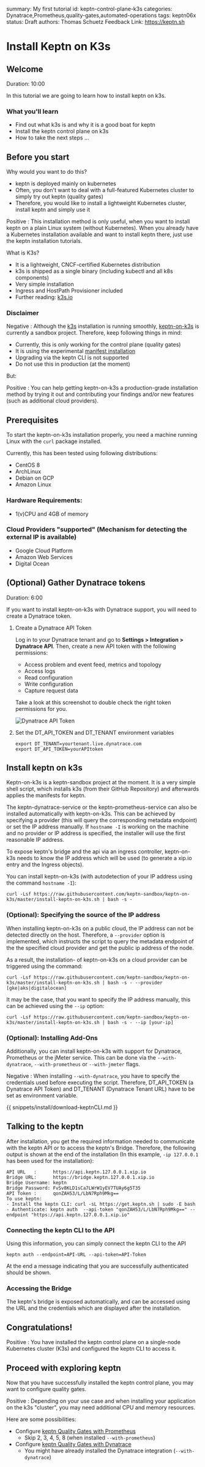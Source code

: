 summary: My first tutorial
id: keptn-control-plane-k3s
categories: Dynatrace,Prometheus,quality-gates,automated-operations
tags: keptn06x
status: Draft 
authors: Thomas Schuetz
Feedback Link: https://keptn.sh


# Install Keptn on K3s

## Welcome
Duration: 10:00

In this tutorial we are going to learn how to install keptn on k3s.

### What you'll learn

- Find out what k3s is and why it is a good boat for keptn
- Install the keptn control plane on k3s 
- How to take the next steps ...

## Before you start

Why would you want to do this?
* keptn is deployed mainly on kubernetes
* Often, you don't want to deal with a full-featured Kubernetes cluster to simply try out keptn (quality gates)
* Therefore, you would like to install a lightweight Kubernetes cluster, install keptn and simply use it

Positive
: This installation method is only useful, when you want to install keptn on a plain Linux system (without Kubernetes). When you already have a Kubernetes installation available and want to install keptn there, just use the keptn installation tutorials. 

What is K3s?
* It is a lightweight, CNCF-certified Kubernetes distribution
* k3s is shipped as a single binary (including kubectl and all k8s components)
* Very simple installation
* Ingress and HostPath Provisioner included
* Further reading: [k3s.io](https://k3s.io)

### Disclaimer
Negative
: Although the [k3s](https://k3s.io) installation is running smoothly, [keptn-on-k3s](https://github.com/keptn-sandbox/keptn-on-k3s) is currently a sandbox project. Therefore, keep following things in mind:
 * Currently, this is only working for the control plane (quality gates)
 * It is using the experimental [manifest installation](https://keptn.sh/docs/develop/operate/manifest_installation/)
 * Upgrading via the keptn CLI is not supported
 * Do not use this in production (at the moment)
 
But:

Positive
: You can help getting keptn-on-k3s a production-grade installation method by trying it out and contributing your findings and/or new features (such as additional cloud providers).


## Prerequisites
To start the keptn-on-k3s installation properly, you need a machine running Linux with the `curl` package installed.

Currently, this has been tested using following distributions:
* CentOS 8
* ArchLinux
* Debian on GCP
* Amazon Linux

### Hardware Requirements:
* 1(v)CPU and 4GB of memory

### Cloud Providers "supported" (Mechanism for detecting the external IP is available)
* Google Cloud Platform
* Amazon Web Services
* Digital Ocean

## (Optional) Gather Dynatrace tokens
Duration: 6:00

If you want to install keptn-on-k3s with Dynatrace support, you will need to create a Dynatrace token.

1. Create a Dynatrace API Token

    Log in to your Dynatrace tenant and go to **Settings > Integration > Dynatrace API**. Then, create a new API token with the following permissions:

    - Access problem and event feed, metrics and topology
    - Access logs
    - Read configuration
    - Write configuration
    - Capture request data

    Take a look at this screenshot to double check the right token permissions for you.

    ![Dynatrace API Token](./assets/dt_api_token.png)

1. Set the DT_API_TOKEN and DT_TENANT environment variables
    ```
    export DT_TENANT=yourtenant.live.dynatrace.com
    export DT_API_TOKEN=yourAPItoken
    ```

## Install keptn on k3s
Keptn-on-k3s is a keptn-sandbox project at the moment. It is a very simple shell script, which installs k3s (from their GitHub Repository) and afterwards applies the manifests for keptn.

The keptn-dynatrace-service or the keptn-prometheus-service can also be installed automatically with keptn-on-k3s.  This can be achieved by specifying a provider (this will query the corresponding metadata endpoint) or set the IP address manually. If `hostname -I` is working on the machine and no provider or IP address is specified, the installer will use the first reasonable IP address.

To expose keptn's bridge and the api via an ingress controller, keptn-on-k3s needs to know the IP address which will be used (to generate a xip.io entry and the Ingress objects).

You can install keptn-on-k3s (with autodetection of your IP address using the command `hostname -I`):
```shell script
curl -Lsf https://raw.githubusercontent.com/keptn-sandbox/keptn-on-k3s/master/install-keptn-on-k3s.sh | bash -s - 
```  

### (Optional): Specifying the source of the IP address
When installing keptn-on-k3s on a public cloud, the IP address can not be detected directly on the host. Therefore, a `--provider` option is implemented, which instructs the script to query the metadata endpoint of the the specified cloud provider and get the public ip address of the node. 

As a result, the installation- of keptn-on-k3s on a cloud provider can be triggered using the command:

```shell script
curl -Lsf https://raw.githubusercontent.com/keptn-sandbox/keptn-on-k3s/master/install-keptn-on-k3s.sh | bash -s - --provider [gke|aks|digitalocean]
```  

It may be the case, that you want to specify the IP address manually, this can be achieved using the `--ip` option:
```shell script
curl -Lsf https://raw.githubusercontent.com/keptn-sandbox/keptn-on-k3s/master/install-keptn-on-k3s.sh | bash -s - --ip [your-ip]
```  

### (Optional): Installing Add-Ons
Additionally, you can install keptn-on-k3s with support for Dynatrace, Prometheus or the jMeter service. This can be done via the `--with-dynatrace`, `--with-prometheus` or `--with-jmeter` flags.

Negative
: When installing `--with-dynatrace`, you have to specify the credentials used before executing the script. Therefore, DT_API_TOKEN (a Dynatrace API Token) and DT_TENANT (Dynatrace Tenant URL) have to be set as environment variable.

{{ snippets/install/download-keptnCLI.md }}

## Talking to the keptn
After installation, you get the required information needed to communicate with the keptn API or to access the keptn's Bridge. Therefore, the following output is shown at the end of the installation (In this example, `-ip 127.0.0.1` has been used for the installation):

```text
API URL   :      https://api.keptn.127.0.0.1.xip.io
Bridge URL:      https://bridge.keptn.127.0.0.1.xip.io
Bridge Username: keptn
Bridge Password: FvSv8KLD1sCa7LWrW1yEV7TUAy6g5T35
API Token :      qonZAH53/L/LbN7Rph9Mkg==
To use keptn:
- Install the keptn CLI: curl -sL https://get.keptn.sh | sudo -E bash
- Authenticate: keptn auth  --api-token "qonZAH53/L/LbN7Rph9Mkg==" --endpoint "https://api.keptn.127.0.0.1.xip.io"
```

### Connecting the keptn CLI to the API
Using this information, you can simply connect the keptn CLI to the API

`keptn auth --endpoint=API-URL --api-token=API-Token`

At the end a message indicating that you are successfully authenticated should be shown.

### Accessing the Bridge
The keptn's bridge is exposed automatically, and can be accessed using the URL and the credentials which are displayed after the installation.

## Congratulations!
Positive
: You have installed the keptn control plane on a single-node Kubernetes cluster (K3s) and configured the keptn CLI to access it.

## Proceed with exploring keptn
Now that you have successfully installed the keptn control plane, you may want to configure quality gates. 

Positive
: Depending on your use case and when installing your application on the k3s "cluster", you may need additional CPU and memory resources.

Here are some possibilities:
* Configure [keptn Quality Gates with Prometheus](../keptn-quality-gates-prometheus/index.html) 
  * Skip 2, 3, 4, 5, 8 (when installed `--with-prometheus`)
* Configure [keptn Quality Gates with Dynatrace](../keptn-quality-gates-dynatrace/index.html)
  * You might have already installed the Dynatrace integration (`--with-dynatrace`) 
